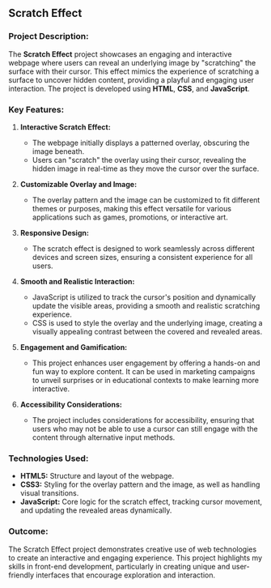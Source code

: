 ## Scratch Effect

### Project Description:

The **Scratch Effect** project showcases an engaging and interactive webpage where users can reveal an underlying image by "scratching" the surface with their cursor. This effect mimics the experience of scratching a surface to uncover hidden content, providing a playful and engaging user interaction. The project is developed using **HTML**, **CSS**, and **JavaScript**.

### Key Features:

1. **Interactive Scratch Effect:**
   - The webpage initially displays a patterned overlay, obscuring the image beneath.
   - Users can "scratch" the overlay using their cursor, revealing the hidden image in real-time as they move the cursor over the surface.

2. **Customizable Overlay and Image:**
   - The overlay pattern and the image can be customized to fit different themes or purposes, making this effect versatile for various applications such as games, promotions, or interactive art.

3. **Responsive Design:**
   - The scratch effect is designed to work seamlessly across different devices and screen sizes, ensuring a consistent experience for all users.

4. **Smooth and Realistic Interaction:**
   - JavaScript is utilized to track the cursor's position and dynamically update the visible areas, providing a smooth and realistic scratching experience.
   - CSS is used to style the overlay and the underlying image, creating a visually appealing contrast between the covered and revealed areas.

5. **Engagement and Gamification:**
   - This project enhances user engagement by offering a hands-on and fun way to explore content. It can be used in marketing campaigns to unveil surprises or in educational contexts to make learning more interactive.

6. **Accessibility Considerations:**
   - The project includes considerations for accessibility, ensuring that users who may not be able to use a cursor can still engage with the content through alternative input methods.

### Technologies Used:

- **HTML5:** Structure and layout of the webpage.
- **CSS3:** Styling for the overlay pattern and the image, as well as handling visual transitions.
- **JavaScript:** Core logic for the scratch effect, tracking cursor movement, and updating the revealed areas dynamically.

### Outcome:

The Scratch Effect project demonstrates creative use of web technologies to create an interactive and engaging experience. This project highlights my skills in front-end development, particularly in creating unique and user-friendly interfaces that encourage exploration and interaction.
